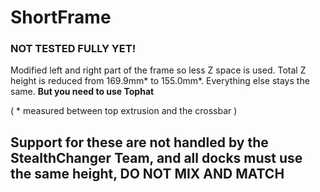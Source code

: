 # ShortFrame

### **NOT TESTED FULLY YET!**

Modified left and right part of the frame so less Z space is used. Total Z height is reduced from 169.9mm* to 155.0mm*. Everything else stays the same. **But you need to use Tophat**

( \* measured between top extrusion and the crossbar )

## Support for these are not handled by the StealthChanger Team, and all docks must use the same height, DO NOT MIX AND MATCH
